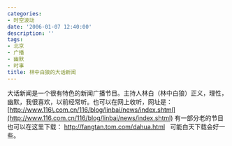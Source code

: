 ```yaml
---
categories:
- 时空波动
date: '2006-01-07 12:40:00'
description: ''
tags:
- 北京
- 广播
- 幽默
- 时事
title: 林中白狼的大话新闻
---
```

大话新闻是一个很有特色的新闻广播节目。主持人林白（林中白狼）正义，理性，幽默，我很喜欢，以前经常听。也可以在网上收听，网址是：
[http://www.116\.com.cn/116/blog/linbai/news/index.shtml](http://www.116.com.cn/116/blog/linbai/news/index.shtml)
有一部分老的节目也可以在这里下载：
<http://fangtan.tom.com/dahua.html>
 
可能白天下载会好一些。
